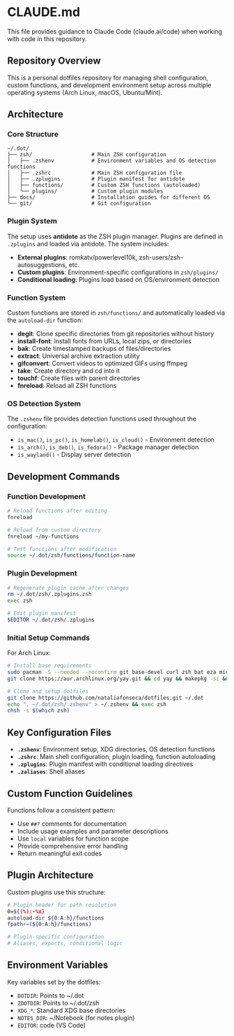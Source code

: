 # CLAUDE.md

This file provides guidance to Claude Code (claude.ai/code) when working with code in this repository.

## Repository Overview

This is a personal dotfiles repository for managing shell configuration, custom functions, and development environment setup across multiple operating systems (Arch Linux, macOS, Ubuntu/Mint).

## Architecture

### Core Structure

```
~/.dot/
├── zsh/                   # Main ZSH configuration
│   ├── .zshenv            # Environment variables and OS detection functions
│   ├── .zshrc             # Main ZSH configuration file
│   ├── .zplugins          # Plugin manifest for antidote
│   ├── functions/         # Custom ZSH functions (autoloaded)
│   └── plugins/           # Custom plugin modules
├── docs/                  # Installation guides for different OS
└── git/                   # Git configuration
```

### Plugin System

The setup uses **antidote** as the ZSH plugin manager. Plugins are defined in `.zplugins` and loaded via antidote. The system includes:

- **External plugins**: romkatv/powerlevel10k, zsh-users/zsh-autosuggestions, etc.
- **Custom plugins**: Environment-specific configurations in `zsh/plugins/`
- **Conditional loading**: Plugins load based on OS/environment detection

### Function System

Custom functions are stored in `zsh/functions/` and automatically loaded via the `autoload-dir` function:

- **degit**: Clone specific directories from git repositories without history
- **install-font**: Install fonts from URLs, local zips, or directories
- **bak**: Create timestamped backups of files/directories
- **extract**: Universal archive extraction utility
- **gifconvert**: Convert videos to optimized GIFs using ffmpeg
- **take**: Create directory and cd into it
- **touchf**: Create files with parent directories
- **fnreload**: Reload all ZSH functions

### OS Detection System

The `.zshenv` file provides detection functions used throughout the configuration:

- `is_mac()`, `is_pc()`, `is_homelab()`, `is_cloud()` - Environment detection
- `is_arch()`, `is_deb()`, `is_fedora()` - Package manager detection
- `is_wayland()` - Display server detection

## Development Commands

### Function Development

```bash
# Reload functions after editing
fnreload

# Reload from custom directory
fnreload ~/my-functions

# Test functions after modification
source ~/.dot/zsh/functions/function-name
```

### Plugin Development

```bash
# Regenerate plugin cache after changes
rm ~/.dot/zsh/.zplugins.zsh
exec zsh

# Edit plugin manifest
$EDITOR ~/.dot/zsh/.zplugins
```

### Initial Setup Commands

For Arch Linux:

```bash
# Install base requirements
sudo pacman -S --needed --noconfirm git base-devel curl zsh bat eza micro fzf imagemagick xclip
git clone https://aur.archlinux.org/yay.git && cd yay && makepkg -si && cd .. && rm -rf yay

# Clone and setup dotfiles
git clone https://github.com/nataliafonseca/dotfiles.git ~/.dot
echo ". ~/.dot/zsh/.zshenv" > ~/.zshenv && exec zsh
chsh -s $(which zsh)
```

## Key Configuration Files

- **`.zshenv`**: Environment setup, XDG directories, OS detection functions
- **`.zshrc`**: Main shell configuration, plugin loading, function autoloading
- **`.zplugins`**: Plugin manifest with conditional loading directives
- **`.zaliases`**: Shell aliases

## Custom Function Guidelines

Functions follow a consistent pattern:

- Use `##?` comments for documentation
- Include usage examples and parameter descriptions
- Use `local` variables for function scope
- Provide comprehensive error handling
- Return meaningful exit codes

## Plugin Architecture

Custom plugins use this structure:

```bash
# Plugin header for path resolution
0=${(%):-%x}
autoload-dir ${0:A:h}/functions
fpath+=(${0:A:h}/functions)

# Plugin-specific configuration
# Aliases, exports, conditional logic
```

## Environment Variables

Key variables set by the dotfiles:

- `DOTDIR`: Points to ~/.dot
- `ZDOTDIR`: Points to ~/.dot/zsh
- `XDG_*`: Standard XDG base directories
- `NOTES_DIR`: ~/Notebook (for notes plugin)
- `EDITOR`: code (VS Code)
